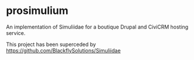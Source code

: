 # prosimulium

An implementation of Simuliidae for a boutique Drupal and CiviCRM hosting service.

This project has been superceded by https://github.com/BlackflySolutions/Simuliidae
